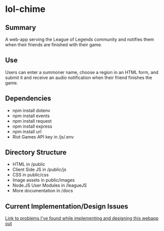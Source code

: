 # lol-chime
Summary
--------
A web-app serving the League of Legends community and notifies them when their friends are finished with their game. 
  
Use
--------
Users can enter a summoner name, choose a region in an HTML form, and submit it and receive an audio notification when their friend finishes the game.

Dependencies
--------

*   npm install dotenv 
*   npm install events
*   npm install request
*   npm install express
*   npm install url
*   Riot Games API key in /js/.env
   
Directory Structure
--------
*   HTML in /public
*   Client Side JS in /public/js
*   CSS in public/css
*   Image assets in public/images
*   Node.JS User Modules in /leagueJS
*   More documentation in /docs

Current Implementation/Design Issues
--------
[Link to problems I've found while implementing and designing this webapp out](docs/issues.md)
